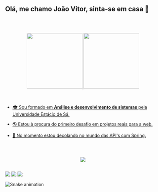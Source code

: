 ## Olá, me chamo João Vitor, sinta-se em casa :house_with_garden:

<br><br>

<div align="center">
  <a href="https://github.com/jvitordev/">
  <img height="180em" src="https://github-readme-stats.vercel.app/api?username=jvitordev&show_icons=true&theme=gotham&include_all_commits=true&count_private=true"/>
  <img height="180em" src="https://github-readme-stats.vercel.app/api/top-langs/?username=jvitordev&layout=compact&langs_count=7&theme=gotham"/>
</div>
<div style="display: inline_block"><br>
 
  <br>

* :mortar_board: Sou formado em **Análise e desenvolvimento de sistemas** pela Universidade Estácio de Sá.
* :earth_americas: Estou à procura do primeiro desafio em projetos reais para a web.
* :rocket: No momento estou decolando no mundo das API's com Spring.
  
  <br><br>
  
<p align="center">
  <a href="https://skillicons.dev">
    <img src="https://skillicons.dev/icons?i=java,spring,mysql,ts,js,html,css,git,github,postman,vscode&theme=light" />
  </a>
</p>
 
  <br>
  
<div>
  <a href="https://www.linkedin.com/in/joaovitordev/" target="_blank"><img src="https://img.shields.io/badge/-LinkedIn-%230077B5?style=for-the-badge&logo=linkedin&logoColor=white" target="_blank"></a> 
  <a href = "mailto:joaovitorti07@gmail.com"><img src="https://img.shields.io/badge/-Gmail-%23333?style=for-the-badge&logo=gmail&logoColor=white" target="_blank"></a>
  <a href="https://discord.gg/Cq6sZY8vHA" target="_blank"><img src="https://img.shields.io/badge/Discord-7289DA?style=for-the-badge&logo=discord&logoColor=white" target="_blank"></a>
 
  ![Snake animation](https://github.com/jvitordev/jvitordev/blob/output/github-contribution-grid-snake.svg)
 
</div>
